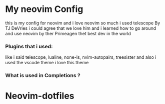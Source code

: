 # My neovim Config

this is my config for neovim and i love neovim so much i used telescope By TJ DeVries i could agree that we love him and i learned how to go around and use neovim by ther Primeagen thet best dev in the world

### Plugins that i used:
like i said telescope, lualine, none-ls, nvim-autopairs, treesister and also i used the vscode theme i love this theme

### What is used in Completions ?

# Neovim-dotfiles

